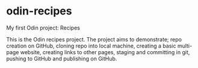 # odin-recipes
My first Odin project: Recipes

This is the Odin recipes project. The project aims to demonstrate; repo 
creation on GitHub, cloning repo into local machine, creating a basic 
multi-page website, creating links to other pages, staging and 
committing in git, pushing to GitHub and publishing on GitHub.
